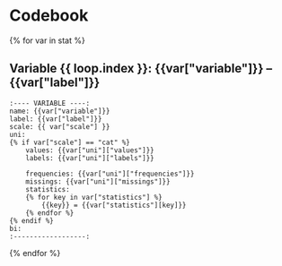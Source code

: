 # Codebook

{% for var in stat %}
## Variable {{ loop.index }}: {{var["variable"]}} – {{var["label"]}}
    :---- VARIABLE ----:
    name: {{var["variable"]}}
    label: {{var["label"]}}
    scale: {{ var["scale"] }}
    uni:
    {% if var["scale"] == "cat" %}
        values: {{var["uni"]["values"]}}
        labels: {{var["uni"]["labels"]}}

        frequencies: {{var["uni"]["frequencies"]}}
        missings: {{var["uni"]["missings"]}}
        statistics:
        {% for key in var["statistics"] %}
            {{key}} = {{var["statistics"][key]}}
        {% endfor %}
    {% endif %}
    bi:
    :------------------:
    
{% endfor %}
